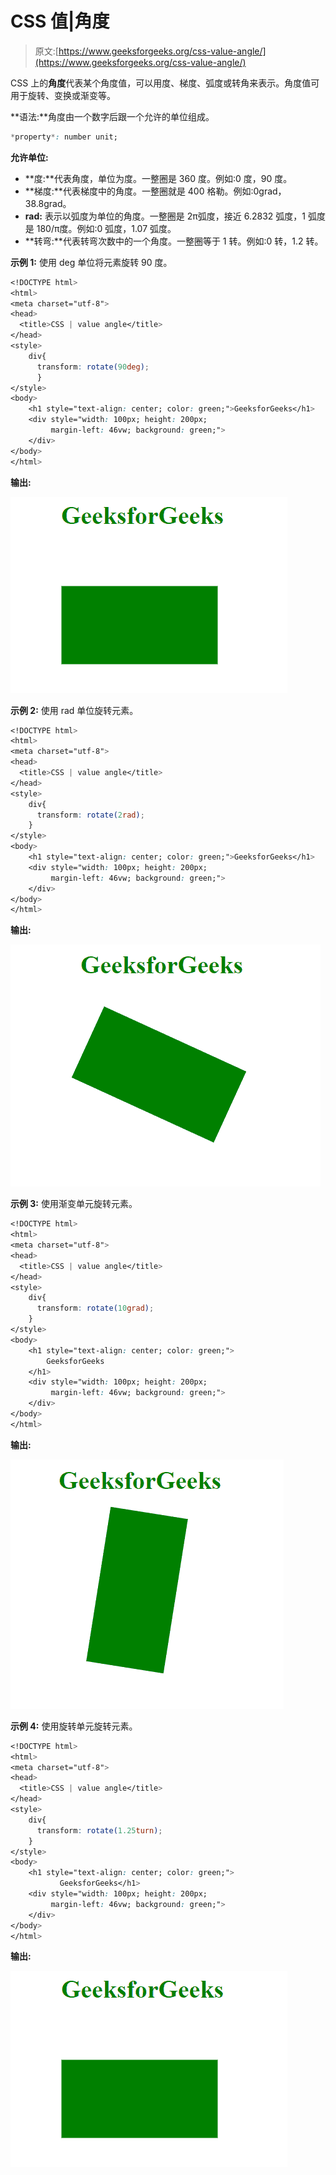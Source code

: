 # CSS 值|角度

> 原文:[https://www.geeksforgeeks.org/css-value-angle/](https://www.geeksforgeeks.org/css-value-angle/)

CSS 上的**角度**代表某个角度值，可以用度、梯度、弧度或转角来表示。角度值可用于旋转、变换或渐变等。

**语法:**角度由一个数字后跟一个允许的单位组成。

```css
*property*: number unit;
```

**允许单位:**

*   **度:**代表角度，单位为度。一整圈是 360 度。例如:0 度，90 度。
*   **梯度:**代表梯度中的角度。一整圈就是 400 格勒。例如:0grad，38.8grad。
*   **rad:** 表示以弧度为单位的角度。一整圈是 2π弧度，接近 6.2832 弧度，1 弧度是 180/π度。例如:0 弧度，1.07 弧度。
*   **转弯:**代表转弯次数中的一个角度。一整圈等于 1 转。例如:0 转，1.2 转。

**示例 1:** 使用 deg 单位将元素旋转 90 度。

```css
<!DOCTYPE html>
<html>
<meta charset="utf-8">
<head>
  <title>CSS | value angle</title>
</head>
<style>
    div{
      transform: rotate(90deg); 
      }
</style>
<body>
    <h1 style="text-align: center; color: green;">GeeksforGeeks</h1>
    <div style="width: 100px; height: 200px;
         margin-left: 46vw; background: green;">
    </div>
</body>
</html>
```

**输出:**

![](img/a20bd60a58bb6c5a70d7952c6bb3b2a7.png)

**示例 2:** 使用 rad 单位旋转元素。

```css
<!DOCTYPE html>
<html>
<meta charset="utf-8">
<head>
  <title>CSS | value angle</title>
</head>
<style>
    div{
      transform: rotate(2rad); 
    }
</style>
<body>
    <h1 style="text-align: center; color: green;">GeeksforGeeks</h1>
    <div style="width: 100px; height: 200px; 
         margin-left: 46vw; background: green;">
    </div>
</body>
</html>
```

**输出:**

![](img/889da9d23d46f0b32b9a8a6e46408683.png)

**示例 3:** 使用渐变单元旋转元素。

```css
<!DOCTYPE html>
<html>
<meta charset="utf-8">
<head>
  <title>CSS | value angle</title>
</head>
<style>
    div{
      transform: rotate(10grad); 
    }
</style>
<body>
    <h1 style="text-align: center; color: green;">
        GeeksforGeeks
    </h1>
    <div style="width: 100px; height: 200px;
         margin-left: 46vw; background: green;">
    </div>
</body>
</html>
```

**输出:**

![](img/99440041bb4c715fcf8bf809830f9fb4.png)

**示例 4:** 使用旋转单元旋转元素。

```css
<!DOCTYPE html>
<html>
<meta charset="utf-8">
<head>
  <title>CSS | value angle</title>
</head>
<style>
    div{
      transform: rotate(1.25turn); 
    }
</style>
<body>
    <h1 style="text-align: center; color: green;">
           GeeksforGeeks</h1>
    <div style="width: 100px; height: 200px; 
         margin-left: 46vw; background: green;">
    </div>
</body>
</html>
```

**输出:**

![](img/a20bd60a58bb6c5a70d7952c6bb3b2a7.png)